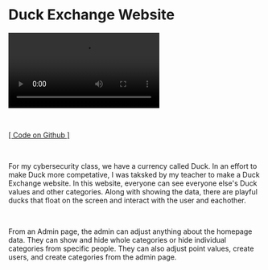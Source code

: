 # Duck Exchange Website

![DuckExchange Image](/images/programming/DuckExchange.mov)

‎

[[ Code on Github ]](https://github.com/ChickenNuggetsPerson/TS_DuckExchange)

‎

For my cybersecurity class, we have a currency called Duck. In an effort to make Duck more competative, I was taksked by my teacher to make a Duck Exchange website. In this website, everyone can see everyone else's Duck values and other categories. Along with showing the data, there are playful ducks that float on the screen and interact with the user and eachother. 

‎

From an Admin page, the admin can adjust anything about the homepage data. They can show and hide whole categories or hide individual categories from specific people. They can also adjust point values, create users, and create categories from the admin page. 